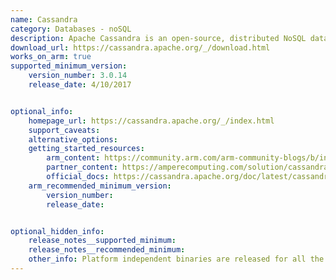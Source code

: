 ```yaml
---
name: Cassandra
category: Databases - noSQL
description: Apache Cassandra is an open-source, distributed NoSQL database designed to handle massive volumes of data on a highly scalable and highly available platform.
download_url: https://cassandra.apache.org/_/download.html
works_on_arm: true
supported_minimum_version:
    version_number: 3.0.14
    release_date: 4/10/2017


optional_info:
    homepage_url: https://cassandra.apache.org/_/index.html
    support_caveats:
    alternative_options:
    getting_started_resources:
        arm_content: https://community.arm.com/arm-community-blogs/b/infrastructure-solutions-blog/posts/increase-price_2d00_performance-by-deploying-cassandra-on-aws-graviton2
        partner_content: https://amperecomputing.com/solution/cassandra
        official_docs: https://cassandra.apache.org/doc/latest/cassandra/getting-started/index.html
    arm_recommended_minimum_version:
        version_number:
        release_date:


optional_hidden_info:
    release_notes__supported_minimum:
    release_notes__recommended_minimum:
    other_info: Platform independent binaries are released for all the architecture. To install minimum version of Cassandra java 8 is needed and to use the CQL shell cqlsh, install the python 2.7.
---
```

